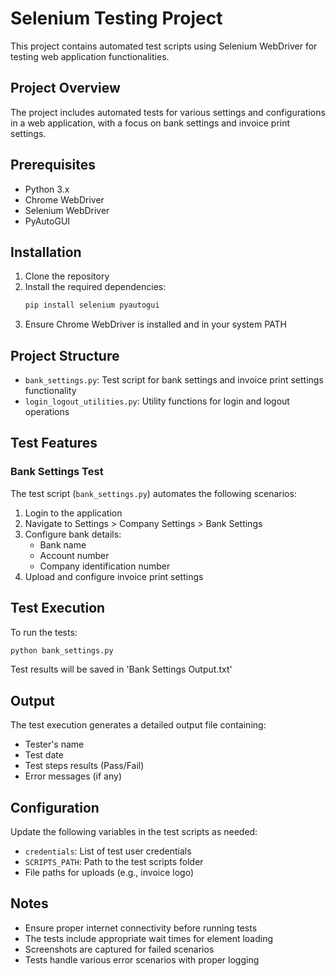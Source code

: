 # Selenium Testing Project

This project contains automated test scripts using Selenium WebDriver for testing web application functionalities.

## Project Overview

The project includes automated tests for various settings and configurations in a web application, with a focus on bank settings and invoice print settings.

## Prerequisites

- Python 3.x
- Chrome WebDriver
- Selenium WebDriver
- PyAutoGUI

## Installation

1. Clone the repository
2. Install the required dependencies:
   ```bash
   pip install selenium pyautogui
   ```
3. Ensure Chrome WebDriver is installed and in your system PATH

## Project Structure

- `bank_settings.py`: Test script for bank settings and invoice print settings functionality
- `login_logout_utilities.py`: Utility functions for login and logout operations

## Test Features

### Bank Settings Test

The test script (`bank_settings.py`) automates the following scenarios:

1. Login to the application
2. Navigate to Settings > Company Settings > Bank Settings
3. Configure bank details:
   - Bank name
   - Account number
   - Company identification number
4. Upload and configure invoice print settings

## Test Execution

To run the tests:

```bash
python bank_settings.py
```

Test results will be saved in 'Bank Settings Output.txt'

## Output

The test execution generates a detailed output file containing:
- Tester's name
- Test date
- Test steps results (Pass/Fail)
- Error messages (if any)

## Configuration

Update the following variables in the test scripts as needed:

- `credentials`: List of test user credentials
- `SCRIPTS_PATH`: Path to the test scripts folder
- File paths for uploads (e.g., invoice logo)

## Notes

- Ensure proper internet connectivity before running tests
- The tests include appropriate wait times for element loading
- Screenshots are captured for failed scenarios
- Tests handle various error scenarios with proper logging